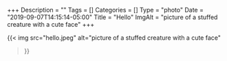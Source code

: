 +++
Description = ""
Tags = []
Categories = []
Type = "photo"
Date = "2019-09-07T14:15:14-05:00"
Title = "Hello"
ImgAlt = "picture of a stuffed creature with a cute face"
+++

{{< img src="hello.jpeg"
alt="picture of a stuffed creature with a cute face"
>}}